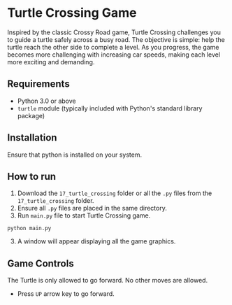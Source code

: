 # Turtle Crossing Game
Inspired by the classic Crossy Road game, Turtle Crossing challenges you to guide a turtle safely across a busy road. The objective is simple: help the turtle reach the other side to complete a level. As you progress, the game becomes more challenging with increasing car speeds, making each level more exciting and demanding.

## Requirements
- Python 3.0 or above
- `turtle` module (typically included with Python's standard library package)

## Installation
Ensure that python is installed on your system.

## How to run
1. Download the `17_turtle_crossing` folder or all the `.py` files from the `17_turtle_crossing` folder.
2. Ensure all `.py` files are placed in the same directory.
2. Run `main.py` file to start Turtle Crossing game.
```
python main.py
```
3. A window will appear displaying all the game graphics.

## Game Controls
The Turtle is only allowed to go forward. No other moves are allowed. 
- Press `UP` arrow key to go forward.

